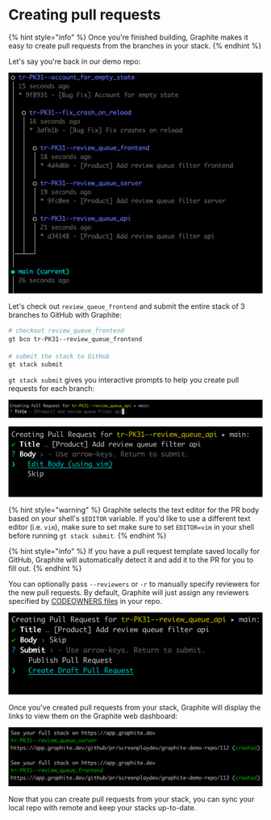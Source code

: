 # Creating pull requests

{% hint style="info" %}
Once you're finished building, Graphite makes it easy to create pull requests from the branches in your stack.
{% endhint %}

Let's say you're back in our demo repo:

![](<../../.gitbook/assets/Screen Shot 2021-10-14 at 11.53.30 AM.png>)

Let's check out `review_queue_frontend` and submit the entire stack of 3 branches to GitHub with Graphite:

```bash
# checkout review_queue_frontend
gt bco tr-PK31--review_queue_frontend

# submit the stack to GitHub
gt stack submit
```

`gt stack submit` gives you interactive prompts to help you create pull requests for each branch:

![Edit the PR title](<../../.gitbook/assets/Screen Shot 2021-10-14 at 4.51.22 PM.png>)

![Edit the PR body](<../../.gitbook/assets/Screen Shot 2021-10-14 at 4.51.37 PM.png>)

{% hint style="warning" %}
Graphite selects the text editor for the PR body based on your shell's `$EDITOR` variable.  If you'd like to use a different text editor (i.e. `vim`), make sure to set make sure to set `EDITOR=vim` in your shell before running `gt stack submit`.
{% endhint %}

{% hint style="info" %}
If you have a pull request template saved locally for GitHub, Graphite will automatically detect it and add it to the PR for you to fill out.
{% endhint %}

You can optionally pass `--reviewers` or `-r` to manually specify reviewers for the new pull requests. By default, Graphite will just assign any reviewers specified by [CODEOWNERS files](https://docs.github.com/en/repositories/managing-your-repositorys-settings-and-features/customizing-your-repository/about-code-owners) in your repo.

![](<../../.gitbook/assets/Screen Shot 2021-10-14 at 4.51.49 PM.png>)

Once you've created pull requests from your stack, Graphite will display the links to view them on the Graphite web dashboard:

![](<../../.gitbook/assets/Screen Shot 2021-10-14 at 4.52.31 PM.png>)

Now that you can create pull requests from your stack, you can sync your local repo with remote and keep your stacks up-to-date.
